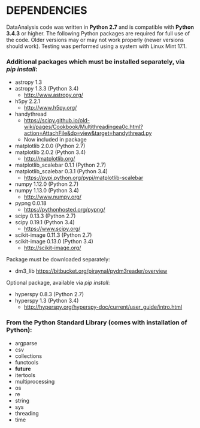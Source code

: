 # DEPENDENCIES

DataAnalysis code was written in **Python 2.7** and is compatible with **Python 3.4.3** or higher. The following Python packages are required for full use of the code. Older versions may or may not work properly (newer versions should work). Testing was performed using a system with Linux Mint 17.1.

### Additional packages which must be installed separately, via *pip install*:
* astropy 1.3
* astropy 1.3.3 (Python 3.4)
	* http://www.astropy.org/
* h5py 2.2.1
	* http://www.h5py.org/
* handythread
	* https://scipy.github.io/old-wiki/pages/Cookbook/Multithreadingea0c.html?action=AttachFile&do=view&target=handythread.py
	* Now included in package
* matplotlib 2.0.0 (Python 2.7)
* matplotlib 2.0.2 (Python 3.4)
	* http://matplotlib.org/
* matplotlib_scalebar 0.1.1 (Python 2.7)
* matplotlib_scalebar 0.3.1 (Python 3.4)
	* https://pypi.python.org/pypi/matplotlib-scalebar
* numpy 1.12.0 (Python 2.7)
* numpy 1.13.0 (Python 3.4)
	* http://www.numpy.org/
* pypng 0.0.18
	* https://pythonhosted.org/pypng/
* scipy 0.13.3 (Python 2.7)
* scipy 0.19.1 (Python 3.4)
	* https://www.scipy.org/
* scikit-image 0.11.3 (Python 2.7)
* scikit-image 0.13.0 (Python 3.4)
	* http://scikit-image.org/

Package must be downloaded separately:
* dm3_lib
    https://bitbucket.org/piraynal/pydm3reader/overview

Optional package, available via *pip install*:
* hyperspy 0.8.3 (Python 2.7)
* hyperspy 1.3 (Python 3.4)
	* http://hyperspy.org/hyperspy-doc/current/user_guide/intro.html

### From the Python Standard Library (comes with installation of Python):
* argparse
* csv
* collections
* functools 
* __future__
* itertools
* multiprocessing
* os
* re
* string
* sys
* threading
* time
